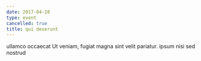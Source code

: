 ```yaml
---
date: 2017-04-28
type: event
cancelled: true
title: qui deserunt
---
```

ullamco occaecat Ut veniam, fugiat magna sint velit pariatur. ipsum nisi sed nostrud